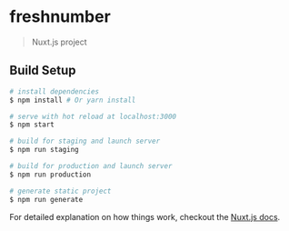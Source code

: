 # freshnumber

> Nuxt.js project

## Build Setup

``` bash
# install dependencies
$ npm install # Or yarn install

# serve with hot reload at localhost:3000
$ npm start

# build for staging and launch server
$ npm run staging

# build for production and launch server
$ npm run production

# generate static project
$ npm run generate
```

For detailed explanation on how things work, checkout the [Nuxt.js docs](https://github.com/nuxt/nuxt.js).
